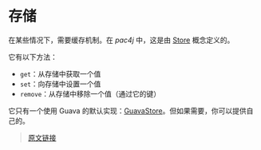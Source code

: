 # 存储

在某些情况下，需要缓存机制。在 *pac4j* 中，这是由 [Store](https://github.com/pac4j/pac4j/blob/master/pac4j-core/src/main/java/org/pac4j/core/store/Store.java) 概念定义的。

它有以下方法：

- `get`：从存储中获取一个值
- `set`：向存储中设置一个值
- `remove`：从存储中移除一个值（通过它的键）

它只有一个使用 Guava 的默认实现：[GuavaStore](https://github.com/pac4j/pac4j/blob/master/pac4j-core/src/main/java/org/pac4j/core/store/GuavaStore.java)。但如果需要，你可以提供自己的。

> [原文链接](https://www.pac4j.org/4.5.x/docs/store.html)
